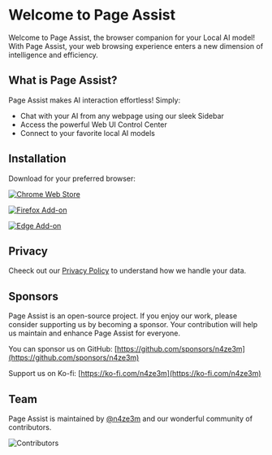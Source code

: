 # Welcome to Page Assist

Welcome to Page Assist, the browser companion for your Local AI model! With Page Assist, your web browsing experience enters a new dimension of intelligence and efficiency.

## What is Page Assist?

Page Assist makes AI interaction effortless! Simply:

- Chat with your AI from any webpage using our sleek Sidebar
- Access the powerful Web UI Control Center
- Connect to your favorite local AI models

## Installation

Download for your preferred browser:

[![Chrome Web Store](https://pub-35424b4473484be483c0afa08c69e7da.r2.dev/UV4C4ybeBTsZt43U4xis.png)](https://chrome.google.com/webstore/detail/page-assist/jfgfiigpkhlkbnfnbobbkinehhfdhndo)

[![Firefox Add-on](https://pub-35424b4473484be483c0afa08c69e7da.r2.dev/get-the-addon.png)](https://addons.mozilla.org/en-US/firefox/addon/page-assist/)

[![Edge Add-on](https://pub-35424b4473484be483c0afa08c69e7da.r2.dev/edge-addon.png)](https://microsoftedge.microsoft.com/addons/detail/page-assist-a-web-ui-fo/ogkogooadflifpmmidmhjedogicnhooa)

## Privacy

Cheeck out our [Privacy Policy](/privacy) to understand how we handle your data.

## Sponsors

Page Assist is an open-source project. If you enjoy our work, please consider supporting us by becoming a sponsor. Your contribution will help us maintain and enhance Page Assist for everyone.

You can sponsor us on GitHub: [https://github.com/sponsors/n4ze3m](https://github.com/sponsors/n4ze3m)

Support us on Ko-fi: [https://ko-fi.com/n4ze3m](https://ko-fi.com/n4ze3m)

## Team

Page Assist is maintained by [@n4ze3m](https://x.com/n4ze3m) and our wonderful community of contributors.

![Contributors](https://contrib.rocks/image?repo=n4ze3m/page-assist)